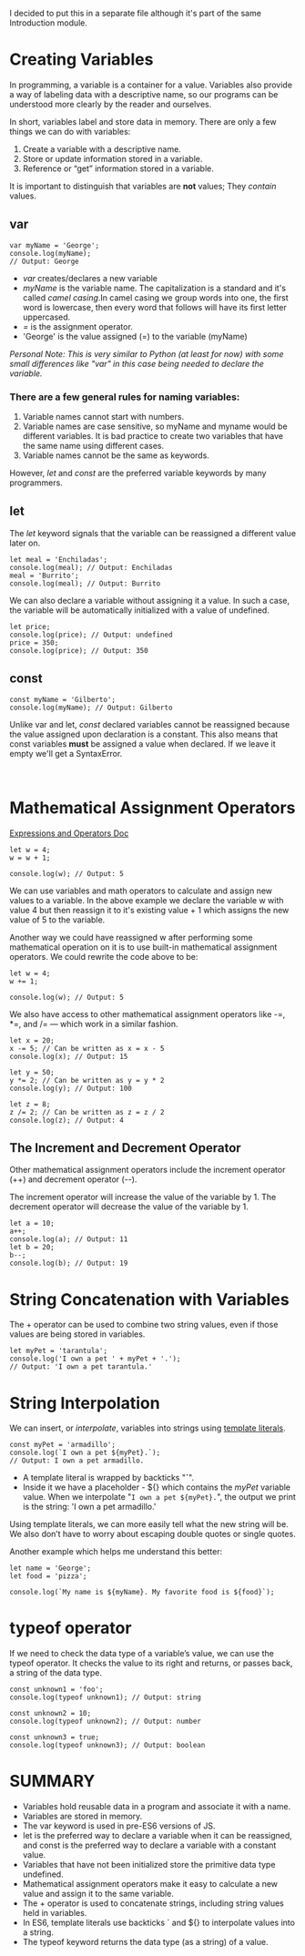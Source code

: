I decided to put this in a separate file although it's part of the same Introduction module.

# Creating Variables

In programming, a variable is a container for a value. 
Variables also provide a way of labeling data with a descriptive name, so our programs can be understood more clearly by the reader and ourselves.

In short, variables label and store data in memory. There are only a few things we can do with variables:

1. Create a variable with a descriptive name.
1. Store or update information stored in a variable.
1. Reference or “get” information stored in a variable.

It is important to distinguish that variables are **not** values; They *contain* values.

## var

```JS
var myName = 'George';
console.log(myName);
// Output: George
```
- *var* creates/declares a new variable
- *myName* is the variable name. The capitalization is a standard and it's called *camel casing*.In camel casing we group words into one, the first word is lowercase, then every word that follows will have its first letter uppercased.
- *=* is the assignment operator.
- 'George' is the value assigned (=) to the variable (myName)

*Personal Note: This is very similar to Python (at least for now) with some small differences like "var" in this case being needed to declare the variable.*

### There are a few general rules for naming variables:

1. Variable names cannot start with numbers.
1. Variable names are case sensitive, so myName and myname would be different variables. It is bad practice to create two variables that have the same name using different cases.
1. Variable names cannot be the same as keywords.

However, *let* and *const* are the preferred variable keywords by many programmers.

## let

The *let* keyword signals that the variable can be reassigned a different value later on.

```JS
let meal = 'Enchiladas';
console.log(meal); // Output: Enchiladas
meal = 'Burrito';
console.log(meal); // Output: Burrito
```

We can also declare a variable without assigning it a value. In such a case, the variable will be automatically initialized with a value of undefined.

```JS
let price;
console.log(price); // Output: undefined
price = 350;
console.log(price); // Output: 350
```

## const

```JS
const myName = 'Gilberto';
console.log(myName); // Output: Gilberto
```

Unlike var and let, *const* declared variables cannot be reassigned because the value assigned upon declaration is a constant.
This also means that const variables **must** be assigned a value when declared. If we leave it empty we'll get a SyntaxError.

<br> 

# Mathematical Assignment Operators

<a href="https://developer.mozilla.org/en-US/docs/Web/JavaScript/Guide/Expressions_and_operators" target="_blank"> Expressions and Operators Doc </a>

```JS
let w = 4;
w = w + 1;

console.log(w); // Output: 5
```

We can use variables and math operators to calculate and assign new values to a variable.
In the above example we declare the variable w with value 4 but then reassign it to it's existing value + 1 which assigns the new value of 5 to the variable.

Another way we could have reassigned w after performing some mathematical operation on it is to use built-in mathematical assignment operators. We could rewrite the code above to be:

```JS
let w = 4;
w += 1;

console.log(w); // Output: 5
```

We also have access to other mathematical assignment operators like -=, *=, and /= — which work in a similar fashion.

```JS
let x = 20;
x -= 5; // Can be written as x = x - 5
console.log(x); // Output: 15

let y = 50;
y *= 2; // Can be written as y = y * 2
console.log(y); // Output: 100

let z = 8;
z /= 2; // Can be written as z = z / 2
console.log(z); // Output: 4
```

## The Increment and Decrement Operator

Other mathematical assignment 
operators include the increment operator (++) and decrement operator (--).

The increment operator will increase the value of the variable by 1. The decrement operator will decrease the value of the variable by 1. 

```JS
let a = 10;
a++;
console.log(a); // Output: 11
let b = 20;
b--;
console.log(b); // Output: 19

```

# String Concatenation with Variables

The + operator can be used to combine two string values, even if those values are being stored in variables.

```JS
let myPet = 'tarantula';
console.log('I own a pet ' + myPet + '.'); 
// Output: 'I own a pet tarantula.'
```

# String Interpolation

We can insert, or *interpolate*, variables into strings using <a href="https://developer.mozilla.org/en-US/docs/Web/JavaScript/Reference/Template_literals" target="_blank"> template literals</a>.

```JS
const myPet = 'armadillo';
console.log(`I own a pet ${myPet}.`);
// Output: I own a pet armadillo.
```

- A template literal is wrapped by backticks "**`**".
- Inside it we have a placeholder - ${} which contains the *myPet* variable value.
When we interpolate "`I own a pet ${myPet}.`", the output we print is the string: 'I own a pet armadillo.'

Using template literals, we can more easily tell what the new string will be. We also don’t have to worry about escaping double quotes or single quotes.

Another example which helps me understand this better:

```JS
let name = 'George';
let food = 'pizza';

console.log(`My name is ${myName}. My favorite food is ${food}`);
```

# typeof operator

If we need to check the data type of a variable’s value, we can use the typeof operator. It checks the value to its right and returns, or passes back, a string of the data type.

```JS
const unknown1 = 'foo';
console.log(typeof unknown1); // Output: string

const unknown2 = 10;
console.log(typeof unknown2); // Output: number

const unknown3 = true; 
console.log(typeof unknown3); // Output: boolean
```

# SUMMARY

* Variables hold reusable data in a program and associate it with a name.
* Variables are stored in memory.
* The var keyword is used in pre-ES6 versions of JS.
* let is the preferred way to declare a variable when it can be reassigned, and const is the preferred way to declare a variable with a constant value.
* Variables that have not been initialized store the primitive data type undefined.
* Mathematical assignment operators make it easy to calculate a new value and assign it to the same variable.
* The + operator is used to concatenate strings, including string values held in variables.
* In ES6, template literals use backticks ` and ${} to interpolate values into a string.
* The typeof keyword returns the data type (as a string) of a value.